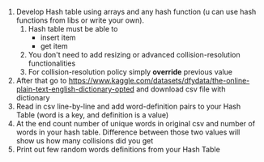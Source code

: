 1. Develop Hash table using arrays and any hash function (u can use hash functions from libs or write your own). 
	1. Hash table must be able to 
		- insert item
		- get item
	2. You don't need to add resizing or advanced collision-resolution functionalities
	3. For collision-resolution policy simply **override** previous value
3. After that go to https://www.kaggle.com/datasets/dfydata/the-online-plain-text-english-dictionary-opted and download csv file with dictionary
4. Read in csv line-by-line and add word-definition pairs to your Hash Table (word is a key, and definition is a value)
5. At the end count number of unique words in original csv and number of words in your hash table. Difference between those two values will show us how many collisions did you get
6. Print out few random words definitions from your Hash Table